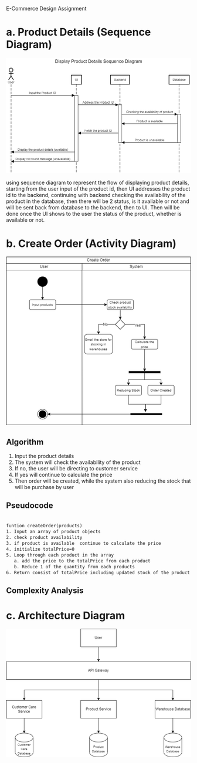 E-Commerce Design Assignment

# a. Product Details (Sequence Diagram)

![banner](./assets/Display%20Product%20Details%20Sequence%20Diagram.png)

using sequence diagram to represent the flow of displaying product details, starting from the user input of the product id, then UI addresses the product id to the backend, continuing with backend checking the availability of the product in the database, then there will be 2 status, is it available or not and will be sent back from database to the backend, then to UI. Then will be done once the UI shows to the user the status of the product, whether is available or not.

# b. Create Order (Activity Diagram)

![banner](./assets/Create%20Order%20Activity%20Diagram.png)

## Algorithm

1. Input the product details
2. The system will check the availability of the product
3. If no, the user will be directing to customer service
4. If yes will continue to calculate the price
5. Then order will be created, while the system also reducing the stock that will be purchase by user

## Pseudocode

```pseudocode

funtion createOrder(products)
1. Input an array of product objects
2. check product availability
3. if product is available  continue to calculate the price
4. initialize totalPrice=0
5. Loop through each product in the array
   a. add the price to the totalPrice from each product
   b. Reduce 1 of the quantity from each products
6. Return consist of totalPrice including updated stock of the product

```

## Complexity Analysis

# c. Architecture Diagram

![banner](./assets/Architecture%20Diagram.png)
